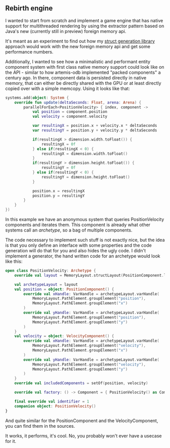 ## Rebirth engine

I wanted to start from scratch and implement a game engine that has native support
for multithreaded rendering by using the extractor pattern based on Java's
new (currently still in preview) foreign memory api.

It's meant as an experiment to find out how my [struct generation library](https://github.com/hannomalie/StruktGen)
approach would work with the new foreign memory api and get some performance numbers.

Additionally, I wanted to see how a minimalistic and performant entity component system
with first class native memory support could look like on the API - similar to
how artemis-odb implemented "packed components" a century ago. In there, component data
is persisted directly in native memory, that can either be directly shared with the GPU
or at least directly copied over with a simple memcopy. Using it looks like that:

```kotlin
systems.add(object: System {
    override fun update(deltaSeconds: Float, arena: Arena) {
        parallelForEach<PositionVelocity> { index, component ->
            val position = component.position
            val velocity = component.velocity

            var resultingX = position.x + velocity.x * deltaSeconds
            var resultingY = position.y + velocity.y * deltaSeconds

            if(resultingX > dimension.width.toFloat()) {
                resultingX = 0f
            } else if(resultingX < 0) {
                resultingX = dimension.width.toFloat()
            }
            if(resultingY > dimension.height.toFloat()) {
                resultingY = 0f
            } else if(resultingY < 0) {
                resultingY = dimension.height.toFloat()
            }

            position.x = resultingX
            position.y = resultingY
        }
    }
})
```

In this example we have an anonymous system that queries PositionVelocity components and iterates them. This
component is already what other systems call an _archetype_, so a bag of multiple components.

The code necessary to implement such stuff is not exactly nice, but the idea is that you only define an interface
with some properties and the code generation will do that for you and also hides the ugly code. I didn't implement
a generator, the hand written code for an archetype would look like this:

```kotlin
open class PositionVelocity: Archetype {
    override val layout = MemoryLayout.structLayout(PositionComponent.layout.withName("position"), VelocityComponent.layout.withName("velocity"))

    val archetypeLayout = layout
    val position = object: PositionComponent() {
        override val xHandle: VarHandle = archetypeLayout.varHandle(
            MemoryLayout.PathElement.groupElement("position"),
            MemoryLayout.PathElement.groupElement("x")
        )
        override val yHandle: VarHandle = archetypeLayout.varHandle(
            MemoryLayout.PathElement.groupElement("position"),
            MemoryLayout.PathElement.groupElement("y")
        )
    }
    val velocity = object: VelocityComponent() {
        override val xHandle: VarHandle = archetypeLayout.varHandle(
            MemoryLayout.PathElement.groupElement("velocity"),
            MemoryLayout.PathElement.groupElement("x")
        )
        override val yHandle: VarHandle = archetypeLayout.varHandle(
            MemoryLayout.PathElement.groupElement("velocity"),
            MemoryLayout.PathElement.groupElement("y")
        )
    }
    override val includedComponents = setOf(position, velocity)

    override val factory: () -> Component = { PositionVelocity() as Component }

    final override val identifier = 1
    companion object: PositionVelocity()
}
```
And quite similar for the PositionComponent and the VelocityComponent, you can find them in the sources.

It works, it performs, it's cool. No, you probably won't ever have a usecase for it.

